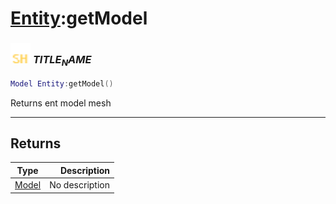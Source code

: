 # [Entity](../entity/README.md):getModel

### <img src="../../.gitbook/assets/shared.png" width="32" height="32" /> $TITLE_NAME$

```lua
Model Entity:getModel()
```

Returns ent model mesh<br>

-----------------
## Returns

| Type   | Description |
| ------ | ----------: |
| [Model](../model/README.md) | No description |

